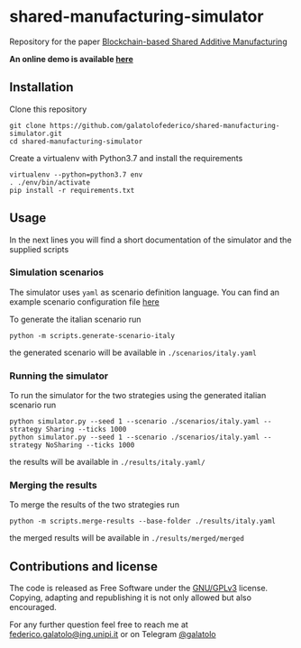 # shared-manufacturing-simulator

Repository for the paper [Blockchain-based Shared Additive Manufacturing]()

**An online demo is available [here](https://colab.research.google.com/drive/1w79YsUnnRT8T7E8NzpqcPan2p8F8aWKn?usp=sharing)**

## Installation

Clone this repository

```
git clone https://github.com/galatolofederico/shared-manufacturing-simulator.git
cd shared-manufacturing-simulator
```

Create a virtualenv with Python3.7 and install the requirements

```
virtualenv --python=python3.7 env
. ./env/bin/activate
pip install -r requirements.txt
```

## Usage

In the next lines you will find a short documentation of the simulator and the supplied scripts

### Simulation scenarios

The simulator uses `yaml` as scenario definition language. You can find an example scenario configuration file [here](./scenarios/test.yaml)

To generate the italian scenario run

```
python -m scripts.generate-scenario-italy
```

the generated scenario will be available in `./scenarios/italy.yaml`

### Running the simulator

To run the simulator for the two strategies using the generated italian scenario run

```
python simulator.py --seed 1 --scenario ./scenarios/italy.yaml --strategy Sharing --ticks 1000
python simulator.py --seed 1 --scenario ./scenarios/italy.yaml --strategy NoSharing --ticks 1000
```

the results will be available in `./results/italy.yaml/`

### Merging the results

To merge the results of the two strategies run

```
python -m scripts.merge-results --base-folder ./results/italy.yaml
```

the merged results will be available in `./results/merged/merged`


## Contributions and license

The code is released as Free Software under the [GNU/GPLv3](https://choosealicense.com/licenses/gpl-3.0/) license. Copying, adapting and republishing it is not only allowed but also encouraged. 

For any further question feel free to reach me at  [federico.galatolo@ing.unipi.it](mailto:federico.galatolo@ing.unipi.it) or on Telegram  [@galatolo](https://t.me/galatolo)